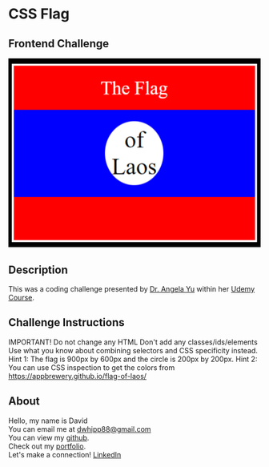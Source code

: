 # CSS Flag

## Frontend Challenge

![app screenshot](./CSS-Flag-Project.png)

## Description

This was a coding challenge presented by [Dr. Angela Yu](https://www.udemy.com/user/4b4368a3-b5c8-4529-aa65-2056ec31f37e/) within her [Udemy Course](https://www.udemy.com/course/the-complete-web-development-bootcamp/).

## Challenge Instructions

IMPORTANT! Do not change any HTML
Don't add any classes/ids/elements
Use what you know about combining selectors
and CSS specificity instead.
Hint 1: The flag is 900px by 600px and the circle is 200px by 200px.
Hint 2: You can use CSS inspection to get the colors from
https://appbrewery.github.io/flag-of-laos/

## About

Hello, my name is David  
You can email me at [dwhipp88@gmail.com](mailto:dwhipp88@gmail.com)  
You can view my [github](https://github.com/D-Whipp).  
Check out my [portfolio](https://splendid-ganache-f82581.netlify.app/).  
Let's make a connection! [LinkedIn](https://www.linkedin.com/in/david-w-079841213/)
